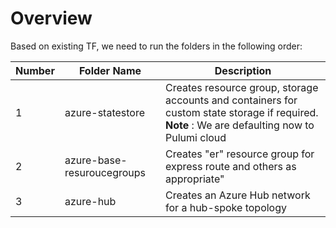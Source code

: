 # Overview

Based on existing TF, we need to run the folders in the following order:

| Number | Folder  Name | Description |
| - | - | - |
| 1 | azure-statestore | Creates resource group, storage accounts and containers for custom state storage if required. **Note** : We are defaulting now to Pulumi cloud|
| 2 | azure-base-resuroucegroups | Creates "er" resource group for express route and others as appropriate" |
| 3 | azure-hub | Creates an Azure Hub network for a hub-spoke topology|



